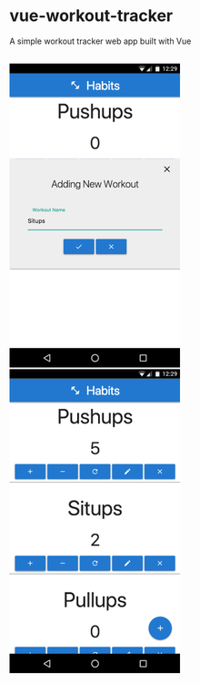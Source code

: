 # vue-workout-tracker
A simple workout tracker web app built with Vue

<br>
<img src="screenshot-1.png" alt="Screenshot 1" width="300">
<br>
<img src="screenshot-2.png" alt="Screenshot 2" width="300">
